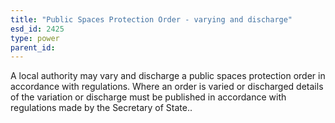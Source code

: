 ```yaml
---
title: "Public Spaces Protection Order - varying and discharge"
esd_id: 2425
type: power
parent_id:  
---
```


A local authority may vary and discharge a public spaces protection order in accordance with regulations.  Where an order is varied or discharged details of the variation or discharge must be published in accordance with regulations made by the Secretary of State..

